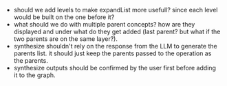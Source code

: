 * should we add levels to make expandList more usefull? since each level would be built on the one before it?
* what should we do with multiple parent concepts? how are they displayed and under what do they get added (last parent? but what if the two parents are on the same layer?).
* synthesize shouldn't rely on the response from the LLM to generate the parents list. it should just keep the parents passed to the operation as the parents.
* synthesize outputs should be confirmed by the user first before adding it to the graph.